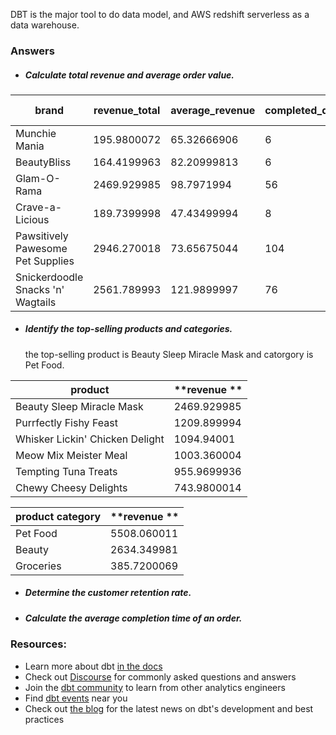 DBT is the major tool to do data model, and AWS redshift serverless as a data warehouse.


### Answers
- ##### Calculate total revenue and average order value.
| **brand**                         | **revenue_total** | **average_revenue** | **completed_qty** | **average_qty** | **average_complete_time ** |
|-----------------------------------|-------------------|---------------------|-------------------|-----------------|----------------------------|
| Munchie Mania                     | 195.9800072       | 65.32666906         | 6                 | 2               | 1 day, 16:51:23.333333     |
| BeautyBliss                       | 164.4199963       | 82.20999813         | 6                 | 3               | 5 days, 7:12:38            |
| Glam-O-Rama                       | 2469.929985       | 98.7971994          | 56                | 2.24            | 2 days, 19:54:49.560000    |
| Crave-a-Licious                   | 189.7399998       | 47.43499994         | 8                 | 2               | 1 day, 7:55:48.250000      |
| Pawsitively Pawesome Pet Supplies | 2946.270018       | 73.65675044         | 104               | 2.6             | 2 days, 18:58:46.125000    |
| Snickerdoodle Snacks 'n' Wagtails | 2561.789993       | 121.9899997         | 76                | 3.619047619     | 2 days, 14:12:38.190476    |


- ##### Identify the top-selling products and categories.
  the top-selling product is Beauty Sleep Miracle Mask and catorgory is Pet Food.
  
| **product**                     | **revenue ** |
|---------------------------------|--------------|
| Beauty Sleep Miracle Mask       | 2469.929985  |
| Purrfectly Fishy Feast          | 1209.899994  |
| Whisker Lickin' Chicken Delight | 1094.94001   |
| Meow Mix Meister Meal           | 1003.360004  |
| Tempting Tuna Treats            | 955.9699936  |
| Chewy Cheesy Delights           | 743.9800014  |


| **product category** | **revenue ** |
|----------------------|--------------|
| Pet Food             | 5508.060011  |
| Beauty               | 2634.349981  |
| Groceries            | 385.7200069  |

- ##### Determine the customer retention rate. 
- ##### Calculate the average completion time of an order.



### Resources:
- Learn more about dbt [in the docs](https://docs.getdbt.com/docs/introduction)
- Check out [Discourse](https://discourse.getdbt.com/) for commonly asked questions and answers
- Join the [dbt community](http://community.getbdt.com/) to learn from other analytics engineers
- Find [dbt events](https://events.getdbt.com) near you
- Check out [the blog](https://blog.getdbt.com/) for the latest news on dbt's development and best practices
